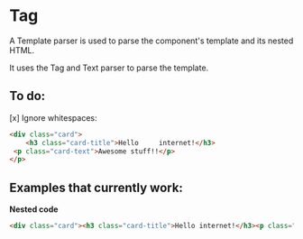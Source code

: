 # Tag
A Template parser is used to parse the component's template and its nested HTML.

It uses the Tag and Text parser to parse the template.

## To do:
[x] Ignore whitespaces: 
```html
<div class="card">
    <h3 class="card-title">Hello     internet!</h3>
 <p class="card-text">Awesome stuff!!</p>
</p>

```

## Examples that currently work:
**Nested code**
```html
<div class="card"><h3 class="card-title">Hello internet!</h3><p class="card-text">Awesome stuff!!</p></p>
```
